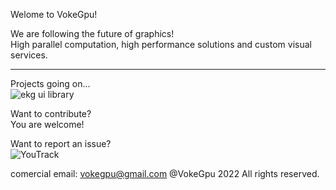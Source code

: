 Welome to VokeGpu!

We are following the future of graphics!  
High parallel computation, high performance solutions and custom visual services. 

---

Projects going on...  
![ekg ui library](!https://github.com/vokegpu/ekg-ui-library)

Want to contribute?  
You are welcome!

Want to report an issue?  
![YouTrack](https://vokegpu.youtrack.cloud)

comercial email: vokegpu@gmail.com
@VokeGpu 2022 All rights reserved.
